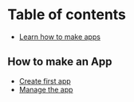 # Table of contents

* [Learn how to make apps](README.md)

## How to make an App

* [Create first app](how-to-make-an-app/download-template.md)
* [Manage the app](how-to-make-an-app/manage-the-app.md)

